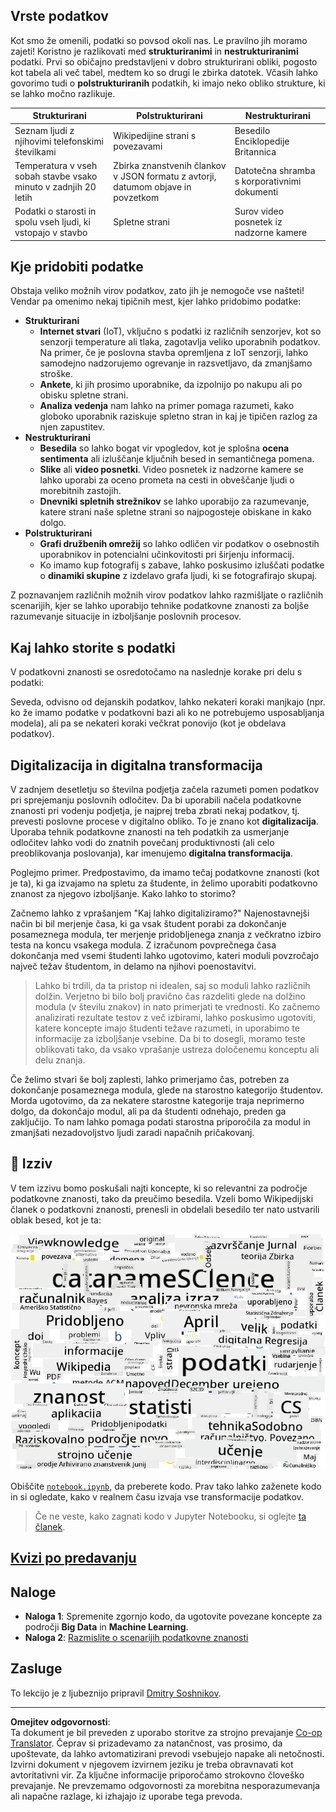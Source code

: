 <!--
CO_OP_TRANSLATOR_METADATA:
{
  "original_hash": "a76ab694b1534fa57981311975660bfe",
  "translation_date": "2025-09-06T12:35:39+00:00",
  "source_file": "1-Introduction/01-defining-data-science/README.md",
  "language_code": "sl"
}
-->
## Vrste podatkov

Kot smo že omenili, podatki so povsod okoli nas. Le pravilno jih moramo zajeti! Koristno je razlikovati med **strukturiranimi** in **nestrukturiranimi** podatki. Prvi so običajno predstavljeni v dobro strukturirani obliki, pogosto kot tabela ali več tabel, medtem ko so drugi le zbirka datotek. Včasih lahko govorimo tudi o **polstrukturiranih** podatkih, ki imajo neko obliko strukture, ki se lahko močno razlikuje.

| Strukturirani                                                               | Polstrukturirani                                                                                 | Nestrukturirani                          |
| ---------------------------------------------------------------------------- | ------------------------------------------------------------------------------------------------ | --------------------------------------- |
| Seznam ljudi z njihovimi telefonskimi številkami                            | Wikipedijine strani s povezavami                                                                 | Besedilo Enciklopedije Britannica       |
| Temperatura v vseh sobah stavbe vsako minuto v zadnjih 20 letih             | Zbirka znanstvenih člankov v JSON formatu z avtorji, datumom objave in povzetkom                  | Datotečna shramba s korporativnimi dokumenti |
| Podatki o starosti in spolu vseh ljudi, ki vstopajo v stavbo                | Spletne strani                                                                                   | Surov video posnetek iz nadzorne kamere |

## Kje pridobiti podatke

Obstaja veliko možnih virov podatkov, zato jih je nemogoče vse našteti! Vendar pa omenimo nekaj tipičnih mest, kjer lahko pridobimo podatke:

* **Strukturirani**
  - **Internet stvari** (IoT), vključno s podatki iz različnih senzorjev, kot so senzorji temperature ali tlaka, zagotavlja veliko uporabnih podatkov. Na primer, če je poslovna stavba opremljena z IoT senzorji, lahko samodejno nadzorujemo ogrevanje in razsvetljavo, da zmanjšamo stroške.
  - **Ankete**, ki jih prosimo uporabnike, da izpolnijo po nakupu ali po obisku spletne strani.
  - **Analiza vedenja** nam lahko na primer pomaga razumeti, kako globoko uporabnik raziskuje spletno stran in kaj je tipičen razlog za njen zapustitev.
* **Nestrukturirani**
  - **Besedila** so lahko bogat vir vpogledov, kot je splošna **ocena sentimenta** ali izluščanje ključnih besed in semantičnega pomena.
  - **Slike** ali **video posnetki**. Video posnetek iz nadzorne kamere se lahko uporabi za oceno prometa na cesti in obveščanje ljudi o morebitnih zastojih.
  - **Dnevniki spletnih strežnikov** se lahko uporabijo za razumevanje, katere strani naše spletne strani so najpogosteje obiskane in kako dolgo.
* **Polstrukturirani**
  - **Grafi družbenih omrežij** so lahko odličen vir podatkov o osebnostih uporabnikov in potencialni učinkovitosti pri širjenju informacij.
  - Ko imamo kup fotografij s zabave, lahko poskusimo izluščati podatke o **dinamiki skupine** z izdelavo grafa ljudi, ki se fotografirajo skupaj.

Z poznavanjem različnih možnih virov podatkov lahko razmišljate o različnih scenarijih, kjer se lahko uporabijo tehnike podatkovne znanosti za boljše razumevanje situacije in izboljšanje poslovnih procesov.

## Kaj lahko storite s podatki

V podatkovni znanosti se osredotočamo na naslednje korake pri delu s podatki:

Seveda, odvisno od dejanskih podatkov, lahko nekateri koraki manjkajo (npr. ko že imamo podatke v podatkovni bazi ali ko ne potrebujemo usposabljanja modela), ali pa se nekateri koraki večkrat ponovijo (kot je obdelava podatkov).

## Digitalizacija in digitalna transformacija

V zadnjem desetletju so številna podjetja začela razumeti pomen podatkov pri sprejemanju poslovnih odločitev. Da bi uporabili načela podatkovne znanosti pri vodenju podjetja, je najprej treba zbrati nekaj podatkov, tj. prevesti poslovne procese v digitalno obliko. To je znano kot **digitalizacija**. Uporaba tehnik podatkovne znanosti na teh podatkih za usmerjanje odločitev lahko vodi do znatnih povečanj produktivnosti (ali celo preoblikovanja poslovanja), kar imenujemo **digitalna transformacija**.

Poglejmo primer. Predpostavimo, da imamo tečaj podatkovne znanosti (kot je ta), ki ga izvajamo na spletu za študente, in želimo uporabiti podatkovno znanost za njegovo izboljšanje. Kako lahko to storimo?

Začnemo lahko z vprašanjem "Kaj lahko digitaliziramo?" Najenostavnejši način bi bil merjenje časa, ki ga vsak študent porabi za dokončanje posameznega modula, ter merjenje pridobljenega znanja z večkratno izbiro testa na koncu vsakega modula. Z izračunom povprečnega časa dokončanja med vsemi študenti lahko ugotovimo, kateri moduli povzročajo največ težav študentom, in delamo na njihovi poenostavitvi.
> Lahko bi trdili, da ta pristop ni idealen, saj so moduli lahko različnih dolžin. Verjetno bi bilo bolj pravično čas razdeliti glede na dolžino modula (v številu znakov) in nato primerjati te vrednosti.
Ko začnemo analizirati rezultate testov z več izbirami, lahko poskusimo ugotoviti, katere koncepte imajo študenti težave razumeti, in uporabimo te informacije za izboljšanje vsebine. Da bi to dosegli, moramo teste oblikovati tako, da vsako vprašanje ustreza določenemu konceptu ali delu znanja.

Če želimo stvari še bolj zaplesti, lahko primerjamo čas, potreben za dokončanje posameznega modula, glede na starostno kategorijo študentov. Morda ugotovimo, da za nekatere starostne kategorije traja neprimerno dolgo, da dokončajo modul, ali pa da študenti odnehajo, preden ga zaključijo. To nam lahko pomaga podati starostna priporočila za modul in zmanjšati nezadovoljstvo ljudi zaradi napačnih pričakovanj.

## 🚀 Izziv

V tem izzivu bomo poskušali najti koncepte, ki so relevantni za področje podatkovne znanosti, tako da preučimo besedila. Vzeli bomo Wikipedijski članek o podatkovni znanosti, prenesli in obdelali besedilo ter nato ustvarili oblak besed, kot je ta:

![Oblak besed za podatkovno znanost](../../../../translated_images/ds_wordcloud.664a7c07dca57de017c22bf0498cb40f898d48aa85b3c36a80620fea12fadd42.sl.png)

Obiščite [`notebook.ipynb`](../../../../1-Introduction/01-defining-data-science/notebook.ipynb ':ignore'), da preberete kodo. Prav tako lahko zaženete kodo in si ogledate, kako v realnem času izvaja vse transformacije podatkov.

> Če ne veste, kako zagnati kodo v Jupyter Notebooku, si oglejte [ta članek](https://soshnikov.com/education/how-to-execute-notebooks-from-github/).

## [Kvizi po predavanju](https://ff-quizzes.netlify.app/en/ds/quiz/1)

## Naloge

* **Naloga 1**: Spremenite zgornjo kodo, da ugotovite povezane koncepte za področji **Big Data** in **Machine Learning**.
* **Naloga 2**: [Razmislite o scenarijih podatkovne znanosti](assignment.md)

## Zasluge

To lekcijo je z ljubeznijo pripravil [Dmitry Soshnikov](http://soshnikov.com).

---

**Omejitev odgovornosti**:  
Ta dokument je bil preveden z uporabo storitve za strojno prevajanje [Co-op Translator](https://github.com/Azure/co-op-translator). Čeprav si prizadevamo za natančnost, vas prosimo, da upoštevate, da lahko avtomatizirani prevodi vsebujejo napake ali netočnosti. Izvirni dokument v njegovem izvirnem jeziku je treba obravnavati kot avtoritativni vir. Za ključne informacije priporočamo strokovno človeško prevajanje. Ne prevzemamo odgovornosti za morebitna nesporazumevanja ali napačne razlage, ki izhajajo iz uporabe tega prevoda.